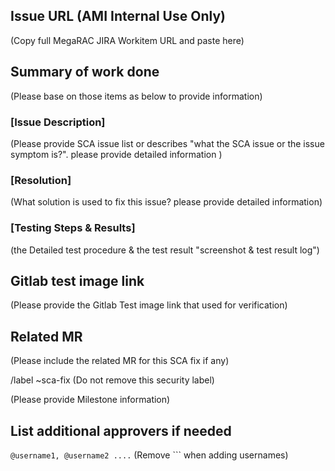 ## Issue URL (AMI Internal Use Only)
(Copy full MegaRAC JIRA Workitem URL and paste here)

## Summary of work done
(Please base on those items as below to provide information)

### [Issue Description] 
(Please provide SCA issue list or describes "what the SCA issue or the issue symptom is?". please provide detailed information )

### [Resolution]
(What solution is used to fix this issue? please provide detailed information)

### [Testing Steps & Results]
(the Detailed test procedure & the test result "screenshot & test result log")

## Gitlab test image link
(Please provide the Gitlab Test image link that used for verification)

## Related MR
(Please include the related MR for this SCA fix if any)

/label ~sca-fix
(Do not remove this security label)

(Please provide Milestone information)

## List additional approvers if needed
```@username1, @username2 ....``` (Remove ``` when adding usernames)
